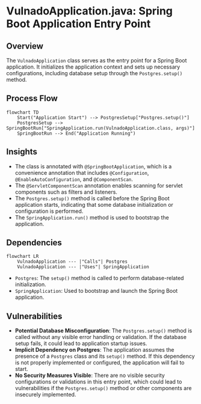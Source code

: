 # VulnadoApplication.java: Spring Boot Application Entry Point

## Overview
The `VulnadoApplication` class serves as the entry point for a Spring Boot application. It initializes the application context and sets up necessary configurations, including database setup through the `Postgres.setup()` method.

## Process Flow
```mermaid
flowchart TD
    Start("Application Start") --> PostgresSetup["Postgres.setup()"]
    PostgresSetup --> SpringBootRun["SpringApplication.run(VulnadoApplication.class, args)"]
    SpringBootRun --> End("Application Running")
```

## Insights
- The class is annotated with `@SpringBootApplication`, which is a convenience annotation that includes `@Configuration`, `@EnableAutoConfiguration`, and `@ComponentScan`.
- The `@ServletComponentScan` annotation enables scanning for servlet components such as filters and listeners.
- The `Postgres.setup()` method is called before the Spring Boot application starts, indicating that some database initialization or configuration is performed.
- The `SpringApplication.run()` method is used to bootstrap the application.

## Dependencies
```mermaid
flowchart LR
    VulnadoApplication --- |"Calls"| Postgres
    VulnadoApplication --- |"Uses"| SpringApplication
```

- `Postgres`: The `setup()` method is called to perform database-related initialization.
- `SpringApplication`: Used to bootstrap and launch the Spring Boot application.

## Vulnerabilities
- **Potential Database Misconfiguration**: The `Postgres.setup()` method is called without any visible error handling or validation. If the database setup fails, it could lead to application startup issues.
- **Implicit Dependency on Postgres**: The application assumes the presence of a `Postgres` class and its `setup()` method. If this dependency is not properly implemented or configured, the application will fail to start.
- **No Security Measures Visible**: There are no visible security configurations or validations in this entry point, which could lead to vulnerabilities if the `Postgres.setup()` method or other components are insecurely implemented.
